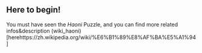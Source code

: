 ## Here to begin!

You must have seen the *Haoni* Puzzle, and you can find more related infos&description (wiki_haoni)[herehttps://zh.wikipedia.org/wiki/%E6%B1%89%E8%AF%BA%E5%A1%94]

